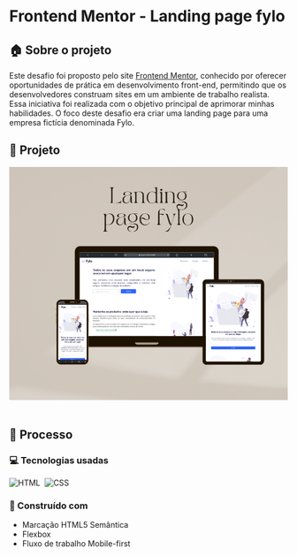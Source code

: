  # Frontend Mentor - Landing page fylo

 ## :house: Sobre o projeto

 <p>
   Este desafio foi proposto pelo site <a href="https://www.frontendmentor.io/home">Frontend Mentor</a>, conhecido por oferecer oportunidades de prática em desenvolvimento front-end, permitindo que os desenvolvedores construam sites em um ambiente de trabalho realista. Essa iniciativa foi realizada com o objetivo principal de aprimorar minhas habilidades. O foco deste desafio era criar uma landing page para uma empresa fictícia denominada Fylo.
 </p>

 ## :pushpin: Projeto
 <img src="./images/mockups-fylo.png" alt=""/>

 <br>
 <br>

 ## :file_folder: Processo
 ### :computer: Tecnologias usadas
   ![HTML](https://img.shields.io/badge/HTML5-E34F26?style=for-the-badge&logo=html5&logoColor=white)&nbsp;
   ![CSS](https://img.shields.io/badge/CSS3-1572B6?style=for-the-badge&logo=css3&logoColor=white)&nbsp;
 
 ### :wrench: Construído com

  - Marcação HTML5 Semântica
  - Flexbox
  - Fluxo de trabalho Mobile-first
